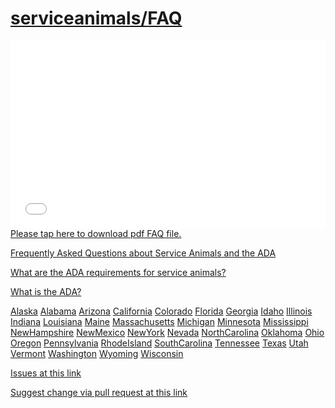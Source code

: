 <link rel="prerender" href="https://serviceanimals.github.io/FAQ/">

# [serviceanimals/](https://serviceanimals.github.io/)[FAQ](https://github.com/serviceanimals/FAQ)

<embed src="pdfs/service_animal_qa.pdf" type="application/pdf"   height="300px" width="100%" class="responsive">
<a href="pdfs/service_animal_qa.pdf">Please tap here to download pdf FAQ file.</a>

[Frequently Asked Questions about Service Animals and the ADA](https://www.ada.gov/regs2010/service_animal_qa.html)

[What are the ADA requirements for service animals?](https://www.ada.gov/service_animals_2010.htm)

[What is the ADA?](https://ada.gov/)

[Alaska](https://duckduckgo.com/?q="service+animal"+"FAQ"+site%3A+Alaska.gov)
[Alabama](https://duckduckgo.com/?q="service+animal"+"FAQ"+site%3A+Alabama.gov)
[Arizona](https://duckduckgo.com/?q="service+animal"+"FAQ"+site%3A+Arizona.gov)
[California](https://duckduckgo.com/?q="service+animal"+"FAQ"+site%3A+ca.gov)
[Colorado](https://duckduckgo.com/?q="service+animal"+"FAQ"+site%3A+Colorado.gov)
[Florida](https://duckduckgo.com/?q="service+animal"+"FAQ"+site%3A+California.gov)
[Georgia](https://duckduckgo.com/?q="service+animal"+"FAQ"+site%3A+Georgia.gov)
[Idaho](https://duckduckgo.com/?q="service+animal"+"FAQ"+site%3A+Idaho.gov)
[Illinois](https://duckduckgo.com/?q="service+animal"+"FAQ"+site%3A+Illinois.gov)
[Indiana](https://duckduckgo.com/?q="service+animal"+"FAQ"+site%3A+Indiana.gov)
[Louisiana](https://duckduckgo.com/?q="service+animal"+"FAQ"+site%3A+Louisian.gov)
[Maine](https://duckduckgo.com/?q="service+animal"+"FAQ"+site%3A+Maine.gov)
[Massachusetts](https://duckduckgo.com/?q="service+animal"+"FAQ"+site%3A+Massachusetts.gov)
[Michigan](https://duckduckgo.com/?q="service+animal"+"FAQ"+site%3A+Michigan.gov)
[Minnesota](https://duckduckgo.com/?q="service+animal"+"FAQ"+site%3A+Minnesota.gov)
[Mississippi](https://duckduckgo.com/?q="service+animal"+"FAQ"+site%3A+Mississippi.gov)
[NewHampshire](https://duckduckgo.com/?q="service+animal"+"FAQ"+site%3A+NewHampshire.gov)
[NewMexico](https://duckduckgo.com/?q="service+animal"+"FAQ"+site%3A+NewMexico.gov)
[NewYork](https://duckduckgo.com/?q="service+animal"+"FAQ"+site%3A+ny.gov)
[Nevada](https://duckduckgo.com/?q="service+animal"+"FAQ"+site%3A+Nevada.gov)
[NorthCarolina](https://duckduckgo.com/?q="service+animal"+"FAQ"+site%3A+NorthCarolina.gov)
[Oklahoma](https://duckduckgo.com/?q="service+animal"+"FAQ"+site%3A+Oklahoma.gov)
[Ohio](https://duckduckgo.com/?q="service+animal"+"FAQ"+site%3A+Ohio.gov)
[Oregon](https://duckduckgo.com/?q="service+animal"+"FAQ"+site%3A+Oregon.gov)
[Pennsylvania](https://duckduckgo.com/?q="service+animal"+"FAQ"+site%3A+Pennsylvania.gov)
[RhodeIsland](https://duckduckgo.com/?q="service+animal"+"FAQ"+site%3A+RhodeIsland.gov)
[SouthCarolina](https://duckduckgo.com/?q="service+animal"+"FAQ"+site%3A+SouthCarolina.gov)
[Tennessee](https://duckduckgo.com/?q="service+animal"+"FAQ"+site%3A+Tennessee.gov)
[Texas](https://duckduckgo.com/?q="service+animal"+"FAQ"+site%3A+Texas.gov)
[Utah](https://duckduckgo.com/?q="service+animal"+"FAQ"+site%3A+Utah.gov)
[Vermont](https://duckduckgo.com/?q="service+animal"+"FAQ"+site%3A+Vermont.gov)
[Washington](https://duckduckgo.com/?q="service+animal"+"FAQ"+site%3A+Washington.gov)
[Wyoming](https://duckduckgo.com/?q="service+animal"+"FAQ"+site%3A+Wyoming.gov)
[Wisconsin](https://duckduckgo.com/?q="service+animal"+"FAQ"+site%3A+Wisconsin.gov)

[Issues at this link](https://github.com/serviceanimals/FAQ/issues)  

[Suggest change via pull request at this link](https://github.com/serviceanimals/FAQ/pulls)

<!-- FAQ README.md EOF -->

